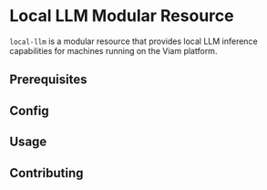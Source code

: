# Local LLM Modular Resource

`local-llm` is a modular resource that provides local LLM inference capabilities for machines running on the Viam platform.

## Prerequisites

## Config

## Usage

## Contributing 
